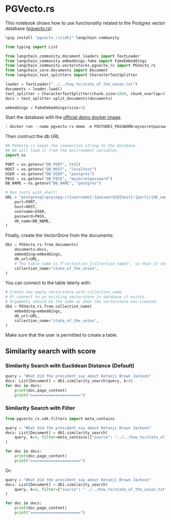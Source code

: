 # PGVecto.rs

This notebook shows how to use functionality related to the Postgres vector database ([pgvecto.rs](https://github.com/tensorchord/pgvecto.rs)).


```python
%pip install "pgvecto_rs[sdk]" langchain-community
```


```python
from typing import List

from langchain_community.document_loaders import TextLoader
from langchain_community.embeddings.fake import FakeEmbeddings
from langchain_community.vectorstores.pgvecto_rs import PGVecto_rs
from langchain_core.documents import Document
from langchain_text_splitters import CharacterTextSplitter
```


```python
loader = TextLoader("../../how_to/state_of_the_union.txt")
documents = loader.load()
text_splitter = CharacterTextSplitter(chunk_size=1000, chunk_overlap=0)
docs = text_splitter.split_documents(documents)

embeddings = FakeEmbeddings(size=3)
```

Start the database with the [official demo docker image](https://github.com/tensorchord/pgvecto.rs#installation).


```python
! docker run --name pgvecto-rs-demo -e POSTGRES_PASSWORD=mysecretpassword -p 5432:5432 -d tensorchord/pgvecto-rs:latest
```

Then contruct the db URL


```python
## PGVecto.rs needs the connection string to the database.
## We will load it from the environment variables.
import os

PORT = os.getenv("DB_PORT", 5432)
HOST = os.getenv("DB_HOST", "localhost")
USER = os.getenv("DB_USER", "postgres")
PASS = os.getenv("DB_PASS", "mysecretpassword")
DB_NAME = os.getenv("DB_NAME", "postgres")

# Run tests with shell:
URL = "postgresql+psycopg://{username}:{password}@{host}:{port}/{db_name}".format(
    port=PORT,
    host=HOST,
    username=USER,
    password=PASS,
    db_name=DB_NAME,
)
```

Finally, create the VectorStore from the documents:


```python
db1 = PGVecto_rs.from_documents(
    documents=docs,
    embedding=embeddings,
    db_url=URL,
    # The table name is f"collection_{collection_name}", so that it should be unique.
    collection_name="state_of_the_union",
)
```

You can connect to the table laterly with:


```python
# Create new empty vectorstore with collection_name.
# Or connect to an existing vectorstore in database if exists.
# Arguments should be the same as when the vectorstore was created.
db1 = PGVecto_rs.from_collection_name(
    embedding=embeddings,
    db_url=URL,
    collection_name="state_of_the_union",
)
```

Make sure that the user is permitted to create a table.

## Similarity search with score

### Similarity Search with Euclidean Distance (Default)


```python
query = "What did the president say about Ketanji Brown Jackson"
docs: List[Document] = db1.similarity_search(query, k=4)
for doc in docs:
    print(doc.page_content)
    print("======================")
```

### Similarity Search with Filter


```python
from pgvecto_rs.sdk.filters import meta_contains

query = "What did the president say about Ketanji Brown Jackson"
docs: List[Document] = db1.similarity_search(
    query, k=4, filter=meta_contains({"source": "../../how_to/state_of_the_union.txt"})
)

for doc in docs:
    print(doc.page_content)
    print("======================")
```

Or:


```python
query = "What did the president say about Ketanji Brown Jackson"
docs: List[Document] = db1.similarity_search(
    query, k=4, filter={"source": "../../how_to/state_of_the_union.txt"}
)

for doc in docs:
    print(doc.page_content)
    print("======================")
```
